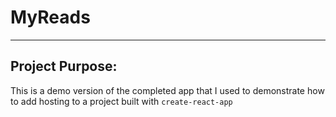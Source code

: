 # MyReads

---

## Project Purpose:

This is a demo version of the completed app that I used to demonstrate how to add hosting to a project built with `create-react-app`
